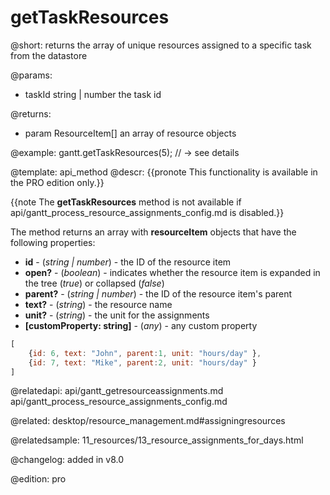 getTaskResources
=============


@short: returns the array of unique resources assigned to a specific task from the datastore
	

@params:
- taskId	string | number	the task id



@returns:
- param	ResourceItem[]	an array of resource objects

@example:
gantt.getTaskResources(5); // -> see details

@template:	api_method
@descr:
{{pronote This functionality is available in the PRO edition only.}}

{{note The **getTaskResources** method is not available if api/gantt_process_resource_assignments_config.md is disabled.}}

The method returns an array with **resourceItem** objects that have the following properties:

- <span class=subproperty>**id**</span> - (*string | number*) - the ID of the resource item
- <span class=subproperty>**open?**</span> - (*boolean*) - indicates whether the resource item is expanded in the tree (*true*) or collapsed (*false*)
- <span class=subproperty>**parent?**</span> - (*string | number*) - the ID of the resource item's parent
- <span class=subproperty>**text?**</span> - (*string*) - the resource name
- <span class=subproperty>**unit?**</span> - (*string*) - the unit for the assignments
- <span class=subproperty>**[customProperty: string]**</span> - (*any*) - any custom property


~~~js
[
	{id: 6, text: "John", parent:1, unit: "hours/day" },
	{id: 7, text: "Mike", parent:2, unit: "hours/day" }
]
~~~


@relatedapi: 
api/gantt_getresourceassignments.md
api/gantt_process_resource_assignments_config.md

@related: desktop/resource_management.md#assigningresources

@relatedsample: 11_resources/13_resource_assignments_for_days.html

@changelog: added in v8.0

@edition: pro